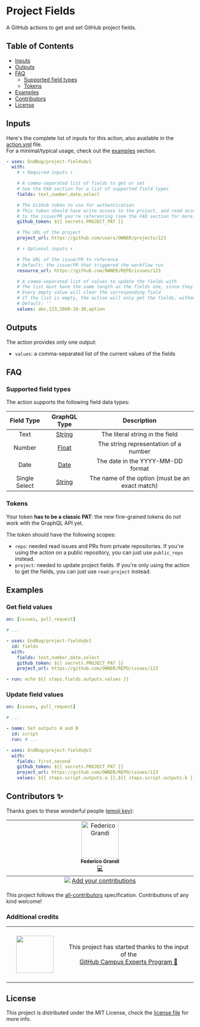 # Project Fields

A GitHub actions to get and set GitHub project fields.

## Table of Contents

- [Inputs](#inputs)
- [Outputs](#outputs)
- [FAQ](#faq)
  - [Supported field types](#supported-field-types)
  - [Tokens](#tokens)
- [Examples](#examples)
- [Contributors](#contributors-)
- [License](#license)

## Inputs

Here's the complete list of inputs for this action, also available in the [action.yml](action.yml) file.  
For a minimal/typical usage, check out the [examples](#examples) section.

```yml
- uses: EndBug/project-fields@v1
  with:
    # ⬇️ Required inputs ⬇️

    # A comma-separated list of fields to get or set
    # See the FAQ section for a list of supported field types
    fields: text,number,date,select

    # The GitHub token to use for authentication
    # This token should have write access to the project, and read access
    # to the issue/PR you're referencing (see the FAQ section for more info)
    github_token: ${{ secrets.PROJECT_PAT }}

    # The URL of the project
    project_url: https://github.com/users/OWNER/projects/123

    # ⬇️ Optional inputs ⬇️

    # The URL of the issue/PR to reference
    # Default: the issue/PR that triggered the workflow run
    resource_url: https://github.com/OWNER/REPO/issues/123

    # A comma-separated list of values to update the fields with
    # The list must have the same length as the fields one, since they have to match up
    # Every empty value will clear the corresponding field
    # If the list is empty, the action will only get the fields, without updating them
    # Default: ''
    values: abc,123,2000-10-30,option
```

## Outputs

The action provides only one output:

- `values`: a comma-separated list of the current values of the fields

## FAQ

### Supported field types

The action supports the following field data types:

|  Field Type   |   GraphQL Type   |                   Description                   |
| :-----------: | :--------------: | :---------------------------------------------: |
|     Text      | [String][String] |         The literal string in the field         |
|    Number     |  [Float][Float]  |      The string representation of a number      |
|     Date      |   [Date][Date]   |        The date in the YYYY-MM-DD format        |
| Single Select | [String][String] | The name of the option (must be an exact match) |

[String]: https://docs.github.com/en/graphql/reference/scalars#string
[Float]: https://docs.github.com/en/graphql/reference/scalars#float
[Date]: https://docs.github.com/en/graphql/reference/scalars#date

### Tokens

Your token **has to be a classic PAT**: the new fine-grained tokens do not work with the GraphQL API yet.

The token should have the following scopes:

- `repo`: needed read issues and PRs from private repositories. If you're using the action on a public repository, you can just use `public_repo` instead.
- `project`: needed to update project fields. If you're only using the action to get the fields, you can just use `read:project` instead.

## Examples

### Get field values

```yml
on: [issues, pull_request]

# ...

- uses: EndBug/project-fields@v1
  id: fields
  with:
    fields: text,number,date,select
    github_token: ${{ secrets.PROJECT_PAT }}
    project_url: https://github.com/OWNER/REPO/issues/123

- run: echo ${{ steps.fields.outputs.values }}
```

### Update field values

```yml
on: [issues, pull_request]

# ...

- name: Set outputs A and B
  id: script
  run: # ...

- uses: EndBug/project-fields@v1
  with:
    fields: first,second
    github_token: ${{ secrets.PROJECT_PAT }}
    project_url: https://github.com/OWNER/REPO/issues/123
    values: ${{ steps.script.outputs.a }},${{ steps.script.outputs.b }}
```

## Contributors ✨

Thanks goes to these wonderful people ([emoji key](https://allcontributors.org/docs/en/emoji-key)):

<!-- ALL-CONTRIBUTORS-LIST:START - Do not remove or modify this section -->
<!-- prettier-ignore-start -->
<!-- markdownlint-disable -->
<table>
  <tbody>
    <tr>
      <td align="center" valign="top" width="14.28%"><a href="https://github.com/EndBug"><img src="https://avatars.githubusercontent.com/u/26386270?v=4?s=100" width="100px;" alt="Federico Grandi"/><br /><sub><b>Federico Grandi</b></sub></a><br /><a href="https://github.com/EndBug/project-fields/commits?author=EndBug" title="Code">💻</a></td>
    </tr>
  </tbody>
  <tfoot>
    <tr>
      <td align="center" size="13px" colspan="7">
        <img src="https://raw.githubusercontent.com/all-contributors/all-contributors-cli/1b8533af435da9854653492b1327a23a4dbd0a10/assets/logo-small.svg">
          <a href="https://all-contributors.js.org/docs/en/bot/usage">Add your contributions</a>
        </img>
      </td>
    </tr>
  </tfoot>
</table>

<!-- markdownlint-restore -->
<!-- prettier-ignore-end -->

<!-- ALL-CONTRIBUTORS-LIST:END -->

This project follows the [all-contributors](https://github.com/all-contributors/all-contributors) specification. Contributions of any kind welcome!

### Additional credits

<table>
  <tr>
    <td align="center" width="200px" height="150px">
      <img width=100 src="https://avatars.githubusercontent.com/u/21289761?&v=4">
    </td>
    <td align="center" width="450px">
      This project has started thanks to the input of the<br><a href="https://githubcampus.expert" style="white-space: nowrap;">GitHub Campus Experts Program 🚩</a>
    </td>
  </tr>
</table>

## License

This project is distributed under the MIT License, check the [license file](LICENSE) for more info.
